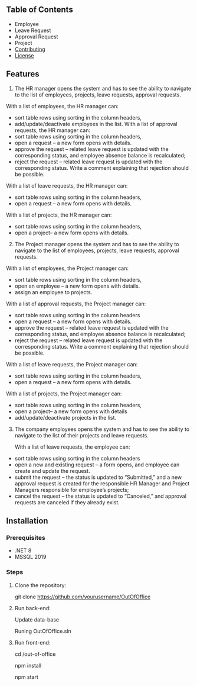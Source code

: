 ## Table of Contents

- Employee
- Leave Request
- Approval Request
- Project
- [Contributing](#contributing)
- [License](#license)

## Features

1. The HR manager opens the system and has to see the ability to navigate to the list of employees, projects, leave requests, approval requests.
   
With a list of employees, the HR manager can:
- sort table rows using sorting in the column headers,
- add/update/deactivate employees in the list.
With a list of approval requests, the HR manager can:
- sort table rows using sorting in the column headers,
- open a request – a new form opens with details.
- approve the request – related leave request is updated with the corresponding status, and employee absence balance is recalculated;
- reject the request – related leave request is updated with the corresponding status. Write a comment explaining that rejection should be possible.

With a list of leave requests, the HR manager can:
- sort table rows using sorting in the column headers,
- open a request – a new form opens with details.

With a list of projects, the HR manager can:
- sort table rows using sorting in the column headers,
- open a project– a new form opens with details.

2. The Project manager opens the system and has to see the ability to navigate to the list of employees, projects, leave requests, approval requests.
   
With a list of employees, the Project manager can:
- sort table rows using sorting in the column headers,
- open an employee – a new form opens with details.
- assign an employee to projects.

With a list of approval requests, the Project manager can:
- sort table rows using sorting in the column headers
- open a request – a new form opens with details.
- approve the request – related leave request is updated with the corresponding status, and employee absence balance is recalculated;
- reject the request – related leave request is updated with the corresponding status. Write a comment explaining that rejection should be possible.

With a list of leave requests, the Project manager can:
- sort table rows using sorting in the column headers,
- open a request – a new form opens with details.

With a list of projects, the Project manager can:
- sort table rows using sorting in the column headers,
- open a project– a new form opens with details
- add/update/deactivate projects in the list.

3. The company employees opens the system and has to see the ability to navigate to the list of their projects and leave requests.
   
   With a list of leave requests, the employee can:
- sort table rows using sorting in the column headers
- open a new and existing request – a form opens, and employee can create and update the request.
- submit the request – the status is updated to “Submitted,” and a new approval request is created for the responsible HR Manager and Project Managers responsible for employee’s projects;
- cancel the request – the status is updated to “Canceled,” and approval requests are canceled if they already exist.
## Installation

### Prerequisites

- .NET 8
- MSSQL 2019

### Steps

1. Clone the repository:

   
    git clone https://github.com/yourusername/OutOfOffice
    
2. Run back-end:

   Update data-base
   
   Runing OutOfOffice.sln
    
4. Run front-end:

   cd /out-of-office
   
   npm install
   
   npm start
